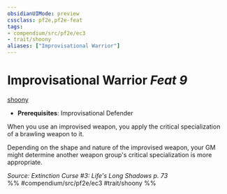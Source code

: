 ```yaml
---
obsidianUIMode: preview
cssclass: pf2e,pf2e-feat
tags:
- compendium/src/pf2e/ec3
- trait/shoony
aliases: ["Improvisational Warrior"]
---
```

# Improvisational Warrior  *Feat 9*  
[shoony](/rules/traits/shoony-ec3.md)  

- **Prerequisites**: Improvisational Defender

When you use an improvised weapon, you apply the critical specialization of a brawling weapon to it.

Depending on the shape and nature of the improvised weapon, your GM might determine another weapon group's critical specialization is more appropriate.

*Source: Extinction Curse #3: Life's Long Shadows p. 73*  
%% #compendium/src/pf2e/ec3 #trait/shoony %%